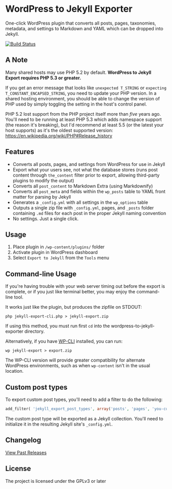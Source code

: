 # WordPress to Jekyll Exporter

One-click WordPress plugin that converts all posts, pages, taxonomies, metadata, and settings to Markdown and YAML which can be dropped into Jekyll.

[![Build Status](https://travis-ci.org/benbalter/wordpress-to-jekyll-exporter.svg?branch=master)](https://travis-ci.org/benbalter/wordpress-to-jekyll-exporter)

## A Note

Many shared hosts may use PHP 5.2 by default. **WordPress to Jekyll Export requires PHP 5.3 or greater.**

If you get an error message that looks like `unexpected T_STRING` or `expecting T_CONSTANT_ENCAPSED_STRING`, you need to update your PHP version. In a shared hosting environment, you should be able to change the version of PHP used by simply toggling the setting in the host's control panel.

PHP 5.2 lost support from the PHP project itself more than *five* years ago. You'll need to be running at least PHP 5.3 which adds namespace support (the reason it's breaking), but I'd recommend at least 5.5 (or the latest your host supports) as it's the oldest supported version: https://en.wikipedia.org/wiki/PHP#Release_history

## Features


* Converts all posts, pages, and settings from WordPress for use in Jekyll
* Export what your users see, not what the database stores (runs post content through `the_content` filter prior to export, allowing third-party plugins to modify the output)
* Converts all `post_content` to Markdown Extra (using Markdownify)
* Converts all `post_meta` and fields within the `wp_posts` table to YAML front matter for parsing by Jekyll
* Generates a `_config.yml` with all settings in the `wp_options` table
* Outputs a single zip file with `_config.yml`, pages, and `_posts` folder containing `.md` files for each post in the proper Jekyll naming convention
* No settings. Just a single click.

## Usage

1. Place plugin in `/wp-content/plugins/` folder
2. Activate plugin in WordPress dashboard
3. Select `Export to Jekyll` from the `Tools` menu

## Command-line Usage

If you're having trouble with your web server timing out before the export is complete, or if you just like terminal better, you may enjoy the command-line tool.

It works just like the plugin, but produces the zipfile on STDOUT:

    php jekyll-export-cli.php > jekyll-export.zip

If using this method, you must run first `cd` into the wordpress-to-jekyll-exporter directory.

Alternatively, if you have [WP-CLI](http://wp-cli.org) installed, you can run:

```
wp jekyll-export > export.zip
```

The WP-CLI version will provide greater compatibility for alternate WordPress environments, such as when `wp-content` isn't in the usual location.

## Custom post types

To export custom post types, you'll need to add a filter to do the following:

```php
add_filter( 'jekyll_export_post_types', array('posts', 'pages', 'you-custom-post-type') );
```

The custom post type will be exported as a Jekyll collection. You'll need to initialize it in the resulting Jekyll site's `_config.yml`.

## Changelog

[View Past Releases](https://github.com/benbalter/wordpress-to-jekyll-exporter/releases)

## License

The project is licensed under the GPLv3 or later
